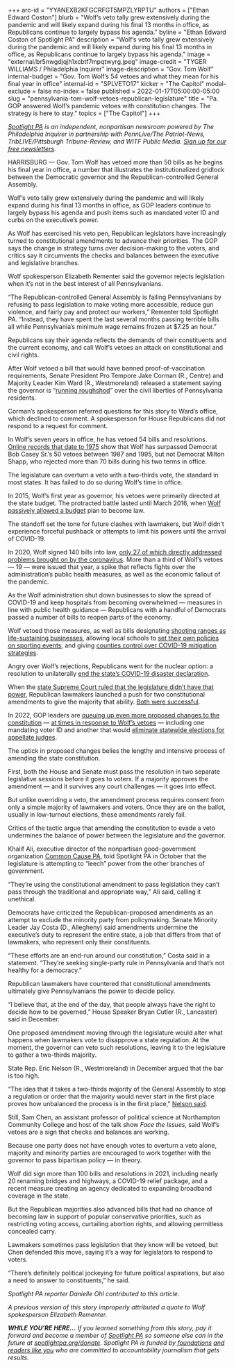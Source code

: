+++
arc-id = "YYANEXB2KFGCRFGT5MPZLYRPTU"
authors = ["Ethan Edward Coston"]
blurb = "Wolf’s veto tally grew extensively during the pandemic and will likely expand during his final 13 months in office, as Republicans continue to largely bypass his agenda."
byline = "Ethan Edward Coston of Spotlight PA"
description = "Wolf’s veto tally grew extensively during the pandemic and will likely expand during his final 13 months in office, as Republicans continue to largely bypass his agenda."
image = "external/br5nwgdjqjh1xcbtf7mpqtwyrg.jpeg"
image-credit = "TYGER WILLIAMS / Philadelphia Inquirer"
image-description = "Gov. Tom Wolf"
internal-budget = "Gov. Tom Wolf’s 54 vetoes and what they mean for his final year in office"
internal-id = "SPLVETO17"
kicker = "The Capitol"
modal-exclude = false
no-index = false
published = 2022-01-17T05:00:00-05:00
slug = "pennsylvania-tom-wolf-vetoes-republican-legislature"
title = "Pa. GOP answered Wolf’s pandemic vetoes with constitution changes. The strategy is here to stay."
topics = ["The Capitol"]
+++

<a href="https://www.spotlightpa.org/"><i>Spotlight PA</i></a><i> is an independent, nonpartisan newsroom powered by The Philadelphia Inquirer in partnership with PennLive/The Patriot-News, TribLIVE/Pittsburgh Tribune-Review, and WITF Public Media. </i><a href="https://www.spotlightpa.org/newsletters"><i>Sign up for our free newsletters</i></a><i>.</i>

HARRISBURG — Gov. Tom Wolf has vetoed more than 50 bills as he begins his final year in office, a number that illustrates the institutionalized gridlock between the Democratic governor and the Republican-controlled General Assembly.

Wolf’s veto tally grew extensively during the pandemic and will likely expand during his final 13 months in office, as GOP leaders continue to largely bypass his agenda and push items such as mandated voter ID and curbs on the executive’s power.

As Wolf has exercised his veto pen, Republican legislators have increasingly turned to constitutional amendments to advance their priorities. The GOP says the change in strategy turns over decision-making to the voters, and critics say it circumvents the checks and balances between the executive and legislative branches.

<script src="https://www.spotlightpa.org/embed.js" async></script><div data-spl-embed-version="1" data-spl-src="https://www.spotlightpa.org/embeds/newsletter/"></div>

Wolf spokesperson Elizabeth Rementer said the governor rejects legislation when it’s not in the best interest of all Pennsylvanians.

“The Republican-controlled General Assembly is failing Pennsylvanians by refusing to pass legislation to make voting more accessible, reduce gun violence, and fairly pay and protect our workers,” Rementer told Spotlight PA. “Instead, they have spent the last several months passing terrible bills all while Pennsylvania’s minimum wage remains frozen at $7.25 an hour.”

Republicans say their agenda reflects the demands of their constituents and the current economy, and call Wolf’s vetoes an attack on constitutional and civil rights.

After Wolf vetoed a bill that would have banned proof-of-vaccination requirements, Senate President Pro Tempore Jake Corman (R., Centre) and Majority Leader Kim Ward (R., Westmoreland) released a statement saying the governor is “<a href="https://web.archive.org/web/20221207051613/https://www.pasenategop.com/blog/senate-republican-leaders-voice-frustration-over-governors-veto-of-bill-to-prevent-vaccine-passports-limit-government-intrusion/">running roughshod</a>” over the civil liberties of Pennsylvania residents.

Corman’s spokesperson referred questions for this story to Ward’s office, which declined to comment. A spokesperson for House Republicans did not respond to a request for comment.

In Wolf’s seven years in office, he has vetoed 54 bills and resolutions. <a href="https://www.legis.state.pa.us/cfdocs/legis/CL/Public/cl_view_action1.cfm?sess_yr=&sess_ind=0&cl_typ=BV&cl_nbr=">Online records that date to 1975</a> show that Wolf has surpassed Democrat Bob Casey Sr.’s 50 vetoes between 1987 and 1995, but not Democrat Milton Shapp, who rejected more than 70 bills during his two terms in office.

The legislature can overturn a veto with a two-thirds vote, the standard in most states. It has failed to do so during Wolf’s time in office.

In 2015, Wolf’s first year as governor, his vetoes were primarily directed at the state budget. The protracted battle lasted until March 2016, when <a href="https://www.inquirer.com/philly/news/politics/20160324_Wolf_relents_on_budget__ends_historic_impasse.html">Wolf passively allowed a budget</a> plan to become law.

The standoff set the tone for future clashes with lawmakers, but Wolf didn’t experience forceful pushback or attempts to limit his powers until the arrival of COVID-19.

<div class="flourish-embed flourish-chart" data-src="visualisation/8187236"><script src="https://public.flourish.studio/resources/embed.js"></script></div>

In 2020, Wolf signed 140 bills into law, <a href="https://www.spotlightpa.org/news/2021/02/pennsylvania-legislature-tom-wolf-coronavirus-laws-2020-analysis/">only 27 of which directly addressed problems brought on by the coronavirus</a>. More than a third of Wolf’s vetoes — 19 — were issued that year, a spike that reflects fights over the administration’s public health measures, as well as the economic fallout of the pandemic.

As the Wolf administration shut down businesses to slow the spread of COVID-19 and keep hospitals from becoming overwhelmed — measures in line with public health guidance — Republicans with a handful of Democrats passed a number of bills to reopen parts of the economy.

Wolf vetoed those measures, as well as bills designating <a href="https://www.legis.state.pa.us/cfdocs/billinfo/billinfo.cfm?syear=2019&sind=0&body=H&type=B&bn=2440">shooting ranges as life-sustaining businesses</a>, allowing local schools to <a href="https://www.legis.state.pa.us/cfdocs/billinfo/billinfo.cfm?syear=2019&sInd=0&body=H&type=B&bn=2787" target="_blank">set their own policies on sporting events</a>, and giving <a href="https://www.legis.state.pa.us/CFDOCS/Legis/PN/Public/btCheck.cfm?txtType=HTM&sessYr=2019&sessInd=0&billBody=S&billTyp=B&billNbr=0327&pn=1700">counties control over COVID-19 mitigation strategies</a>.

Angry over Wolf’s rejections, Republicans went for the nuclear option: a resolution to unilaterally <a href="https://www.legis.state.pa.us/cfdocs/billinfo/bill_history.cfm?syear=2019&sind=0&body=H&type=R&bn=836">end the state’s COVID-19 disaster declaration</a>.

When the <a href="https://www.spotlightpa.org/news/2020/07/pennsylvania-coronavirus-disaster-declaration-supreme-court-ruling/">state Supreme Court ruled that the legislature didn’t have that power</a>, Republican lawmakers launched a push for two constitutional amendments to give the majority that ability. <a href="https://www.spotlightpa.org/news/2021/05/pa-primary-2021-ballot-question-disaster-declaration-results/" target="_blank">Both were successful</a>.

In 2022, GOP leaders are <a href="https://www.spotlightpa.org/news/2022/01/pennsylvania-constitutional-amendments-voters-id-regulations/" target="_blank">queuing up even more proposed changes to the constitution</a> — <a href="https://www.spotlightpa.org/news/2021/09/pa-election-voter-id-constitutional-amendment/" target="_blank">at times in response to Wolf’s vetoes</a> — including one mandating voter ID and another that would <a href="https://www.spotlightpa.org/news/2021/01/pennsylvania-supreme-court-gerrymandering-judicial-districts/" target="_blank">eliminate statewide elections for appellate judges</a>.

The uptick in proposed changes belies the lengthy and intensive process of amending the state constitution.

First, both the House and Senate must pass the resolution in two separate legislative sessions before it goes to voters. If a majority approves the amendment — and it survives any court challenges — it goes into effect.

But unlike overriding a veto, the amendment process requires consent from only a simple majority of lawmakers and voters. Once they are on the ballot, usually in low-turnout elections, these amendments rarely fail.

Critics of the tactic argue that amending the constitution to evade a veto undermines the balance of power between the legislature and the governor.

Khalif Ali, executive director of the nonpartisan good-government organization <a href="https://www.commoncause.org/pennsylvania/">Common Cause PA</a>, told Spotlight PA in October that the legislature is attempting to “leech” power from the other branches of government.

“They’re using the constitutional amendment to pass legislation they can’t pass through the traditional and appropriate way,” Ali said, calling it unethical.

Democrats have criticized the Republican-proposed amendments as an attempt to exclude the minority party from policymaking. Senate Minority Leader Jay Costa (D., Allegheny) said amendments undermine the executive’s duty to represent the entire state, a job that differs from that of lawmakers, who represent only their constituents.

“These efforts are an end-run around our constitution,” Costa said in a statement. “They’re seeking single-party rule in Pennsylvania and that’s not healthy for a democracy.”

Republican lawmakers have countered that constitutional amendments ultimately give Pennsylvanians the power to decide policy.

“I believe that, at the end of the day, that people always have the right to decide how to be governed,” House Speaker Bryan Cutler (R., Lancaster) said in December.

One proposed amendment moving through the legislature would alter what happens when lawmakers vote to disapprove a state regulation. At the moment, the governor can veto such resolutions, leaving it to the legislature to gather a two-thirds majority.

State Rep. Eric Nelson (R., Westmoreland) in December argued that the bar is too high.

“The idea that it takes a two-thirds majority of the General Assembly to stop a regulation or order that the majority would never start in the first place proves how unbalanced the process is in the first place,” <a href="http://www.pahousegop.com/News/23993/Latest-News/House-Advances-Plan-to-Restore-Faith-in-Constitution">Nelson said</a>.

Still, Sam Chen, an assistant professor of political science at Northampton Community College and host of the talk show <i>Face the Issues</i>, said Wolf’s vetoes are a sign that checks and balances are working.

Because one party does not have enough votes to overturn a veto alone, majority and minority parties are encouraged to work together with the governor to pass bipartisan policy — in theory.

Wolf did sign more than 100 bills and resolutions in 2021, including nearly 20 renaming bridges and highways, a COVID-19 relief package, and a recent measure creating an agency dedicated to expanding broadband coverage in the state.

<script src="https://www.spotlightpa.org/embed.js" async></script><div data-spl-embed-version="1" data-spl-src="https://www.spotlightpa.org/embeds/donate/"></div>

But the Republican majorities also advanced bills that had no chance of becoming law in support of popular conservative priorities, such as restricting voting access, curtailing abortion rights, and allowing permitless concealed carry.

Lawmakers sometimes pass legislation that they know will be vetoed, but Chen defended this move, saying it’s a way for legislators to respond to voters.

“There’s definitely political jockeying for future political aspirations, but also a need to answer to constituents,” he said.

<i>Spotlight PA reporter Danielle Ohl contributed to this article.</i>

<i>A previous version of this story improperly attributed a quote to Wolf spokesperson Elizabeth Rementer.</i>

<i><b>WHILE YOU’RE HERE...</b></i><i> If you learned something from this story, pay it forward and become a member of </i><a href="https://www.spotlightpa.org/"><i>Spotlight PA</i></a><i> so someone else can in the future at </i><a href="http://spotlightpa.org/donate"><i>spotlightpa.org/donate</i></a><i>. Spotlight PA is funded by</i><a href="https://www.spotlightpa.org/support"><i> foundations</i></a><i> </i><a href="https://www.spotlightpa.org/support"><i>and readers like you</i></a><i> who are committed to accountability journalism that gets results.</i>
